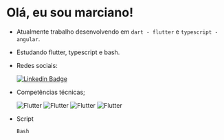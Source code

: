 # Olá, eu sou marciano!

- Atualmente trabalho desenvolvendo em `dart - flutter` e `typescript - angular`.
- Estudando flutter, typescript e bash.
- Redes sociais:

     [![Linkedin Badge](https://img.shields.io/badge/LinkedIn-0077B5?style=for-the-badge&logo=linkedin&logoColor=white)](https://br.linkedin.com/in/marciano-pereira-003a6619a?trk=public_profile_browsemap_profile-result-card_result-card_full-click)

- Competências técnicas;

     ![Flutter](https://img.shields.io/badge/Dart-white?style=for-the-badge&logo=dart&logoColor=0175C2)
     ![Flutter](https://img.shields.io/badge/Flutter-white?style=for-the-badge&logo=flutter&logoColor=02569B)
     ![Flutter](https://img.shields.io/badge/TypeScript-white?style=for-the-badge&logo=typeScript&logoColor=02569B)
     ![Flutter](https://img.shields.io/badge/Angular-white?style=for-the-badge&logo=angular&logoColor=B00020)
  
- Script 
     
     `Bash`
